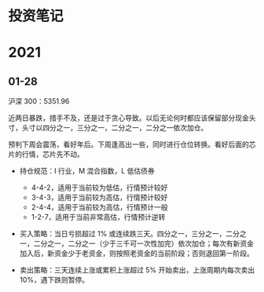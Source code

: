 # 投资笔记

# 2021

## 01-28

沪深 300：5351.96

近两日暴跌，措手不及，还是过于贪心导致。以后无论何时都应该保留部分现金头寸，头寸以四分之一，三分之一，二分之一，二分之一依次加仓。

预判下周会震荡，看好年后。下周逢高出一些，同时进行仓位转换。看好后面的芯片的行情，芯片先不动。

- 持仓规范：I 行业，M 混合指数，L 低估债券

  - 4-4-2，适用于当前较为低估，行情预计较好
  - 3-4-3，适用于当前较为高估，行情预计较好
  - 2-4-4，适用于当前较为高估，行情预计一般
  - 1-2-7，适用于当前非常高估，行情预计逆转

- 买入策略：当日亏损超过 1% 或连续跌三天。四分之一，三分之一，二分之一，二分之一，二分之一（少于三千可一次性加完）依次加仓；每次有新资金加入后，新资金少于老资金，则按照老资金的当前阶段；否则退回第一阶段。

- 卖出策略：三天连续上涨或累积上涨超过 5% 开始卖出，上涨周期内每次卖出 10%，遇下跌则暂停。
